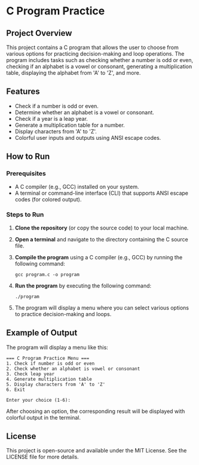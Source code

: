 C Program Practice
===========================

Project Overview
----------------

This project contains a C program that allows the user to choose from various options for practicing decision-making and loop operations. The program includes tasks such as checking whether a number is odd or even, checking if an alphabet is a vowel or consonant, generating a multiplication table, displaying the alphabet from 'A' to 'Z', and more.

Features
--------

*   Check if a number is odd or even.
*   Determine whether an alphabet is a vowel or consonant.
*   Check if a year is a leap year.
*   Generate a multiplication table for a number.
*   Display characters from 'A' to 'Z'.
*   Colorful user inputs and outputs using ANSI escape codes.

How to Run
----------

### Prerequisites

*   A C compiler (e.g., GCC) installed on your system.
*   A terminal or command-line interface (CLI) that supports ANSI escape codes (for colored output).

### Steps to Run

1.  **Clone the repository** (or copy the source code) to your local machine.
2.  **Open a terminal** and navigate to the directory containing the C source file.
3.  **Compile the program** using a C compiler (e.g., GCC) by running the following command:
    
        gcc program.c -o program
    
4.  **Run the program** by executing the following command:
    
        ./program
    
5.  The program will display a menu where you can select various options to practice decision-making and loops.

Example of Output
-----------------

The program will display a menu like this:

    
    === C Program Practice Menu ===
    1. Check if number is odd or even
    2. Check whether an alphabet is vowel or consonant
    3. Check leap year
    4. Generate multiplication table
    5. Display characters from 'A' to 'Z'
    6. Exit
    
    Enter your choice (1-6):
            

After choosing an option, the corresponding result will be displayed with colorful output in the terminal.

License
-------

This project is open-source and available under the MIT License. See the LICENSE file for more details.
